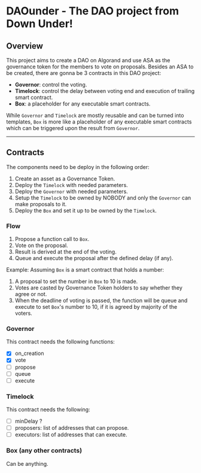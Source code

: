 # DAOunder - The DAO project from Down Under!

## Overview
This project aims to create a DAO on Algorand and use ASA as the governance token for the members to vote on proposals. Besides an ASA to be created, there are gonna be 3 contracts in this DAO project:
- **Governor**: control the voting.
- **Timelock**: control the delay between voting end and execution of trailing smart contract.
- **Box**: a placeholder for any executable smart contracts.

While `Governor` and `Timelock` are mostly reusable and can be turned into templates, `Box` is more like a placeholder of any executable smart contracts which can be triggered upon the result from `Governor`.

---
## Contracts
The components need to be deploy in the following order:
1. Create an asset as a Governance Token.
2. Deploy the `Timelock` with needed parameters.
3. Deploy the `Governor` with needed parameters.
4. Setup the `Timelock` to be owned by NOBODY and only the `Governor` can make proposals to it.
5. Deploy the `Box` and set it up to be owned by the `Timelock`.

### Flow
1. Propose a function call to `Box`.
2. Vote on the proposal.
3. Result is derived at the end of the voting.
4. Queue and execute the proposal after the defined delay (if any).

Example: Assuming `Box` is a smart contract that holds a number:
1. A proposal to set the number in `Box` to 10 is made.
2. Votes are casted by Governance Token holders to say whether they agree or not.
3. When the deadline of voting is passed, the function will be queue and execute to set `Box`'s number to 10, if it is agreed by majority of the voters.

### Governor
This contract needs the following functions:
- [x] on_creation
- [x] vote
- [ ] propose
- [ ] queue
- [ ] execute
### Timelock
This contract needs the following:
- [ ] minDelay ?
- [ ] proposers: list of addresses that can propose.
- [ ] executors: list of addresses that can execute.
### Box (any other contracts)
Can be anything.